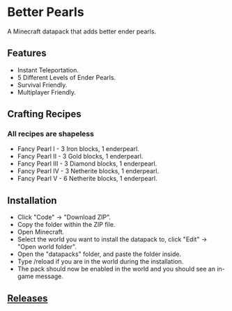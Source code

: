 # Better Pearls
A Minecraft datapack that adds better ender pearls.

## Features
* Instant Teleportation.
* 5 Different Levels of Ender Pearls.
* Survival Friendly.
* Multiplayer Friendly.

## Crafting Recipes
### All recipes are shapeless
* Fancy Pearl I - 3 Iron blocks, 1 enderpearl.
* Fancy Pearl II - 3 Gold blocks, 1 enderpearl.
* Fancy Pearl III - 3 Diamond blocks, 1 enderpearl.
* Fancy Pearl IV - 3 Netherite blocks, 1 enderpearl.
* Fancy Pearl V - 6 Netherite blocks, 1 enderpearl.

## Installation
* Click "Code" -> "Download ZIP".
* Copy the folder within the ZIP file.
* Open Minecraft.
* Select the world you want to install the datapack to, click "Edit" -> "Open world folder".
* Open the "datapacks" folder, and paste the folder inside.
* Type /reload if you are in the world during the installation.
* The pack should now be enabled in the world and you should see an in-game message.

## [Releases](https://github.com/TechnoBro03/BetterPearls/releases)
